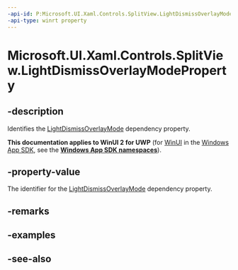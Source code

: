 ```yaml
---
-api-id: P:Microsoft.UI.Xaml.Controls.SplitView.LightDismissOverlayModeProperty
-api-type: winrt property
---
```


<!-- Property syntax
public Windows.UI.Xaml.DependencyProperty LightDismissOverlayModeProperty { get; }
-->

# Microsoft.UI.Xaml.Controls.SplitView.LightDismissOverlayModeProperty

## -description
Identifies the [LightDismissOverlayMode](splitview_lightdismissoverlaymode.md) dependency property.

**This documentation applies to WinUI 2 for UWP** (for [WinUI](/windows/apps/winui/winui3/) in the [Windows App SDK](/windows/apps/windows-app-sdk/), see the **[Windows App SDK namespaces](/windows/windows-app-sdk/api/winrt/)**).

## -property-value
The identifier for the [LightDismissOverlayMode](splitview_lightdismissoverlaymode.md) dependency property.

## -remarks

## -examples

## -see-also
